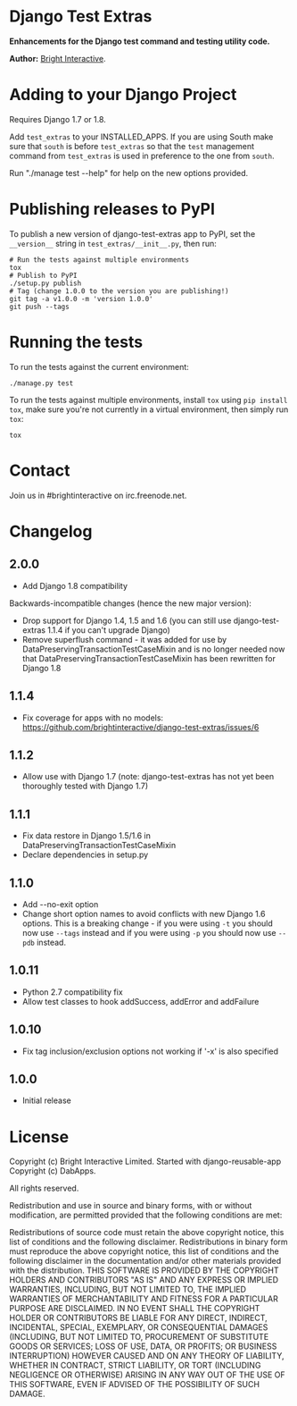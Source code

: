 Django Test Extras
==================

**Enhancements for the Django test command and testing utility code.**

**Author:** [Bright Interactive][1].

Adding to your Django Project
=============================

Requires Django 1.7 or 1.8.

Add `test_extras` to your INSTALLED_APPS. If you are using South make sure
that `south` is before `test_extras` so that the `test` management command
from `test_extras` is used in preference to the one from `south`.

Run "./manage test --help" for help on the new options provided.

Publishing releases to PyPI
===========================

To publish a new version of django-test-extras app to PyPI, set the
`__version__` string in `test_extras/__init__.py`, then run:

    # Run the tests against multiple environments
    tox
    # Publish to PyPI
    ./setup.py publish
    # Tag (change 1.0.0 to the version you are publishing!)
    git tag -a v1.0.0 -m 'version 1.0.0'
    git push --tags

Running the tests
=================

To run the tests against the current environment:

    ./manage.py test

To run the tests against multiple environments, install `tox` using
`pip install tox`, make sure you're not currently in a virtual environment,
then simply run `tox`:

    tox
    
Contact
=======

Join us in #brightinteractive on irc.freenode.net.

Changelog
=========

2.0.0
-----
* Add Django 1.8 compatibility

Backwards-incompatible changes (hence the new major version):
* Drop support for Django 1.4, 1.5 and 1.6 (you can still use django-test-extras 1.1.4 if you can't upgrade Django)
* Remove superflush command - it was added for use by DataPreservingTransactionTestCaseMixin and is no longer needed now that DataPreservingTransactionTestCaseMixin has been rewritten for Django 1.8

1.1.4
-----
* Fix coverage for apps with no models: https://github.com/brightinteractive/django-test-extras/issues/6

1.1.2
-----
* Allow use with Django 1.7 (note: django-test-extras has not yet been thoroughly tested with Django 1.7)

1.1.1
-----
* Fix data restore in Django 1.5/1.6 in DataPreservingTransactionTestCaseMixin
* Declare dependencies in setup.py

1.1.0
-----
* Add --no-exit option
* Change short option names to avoid conflicts with new Django 1.6 options. This is a breaking change - if you were using `-t` you should now use `--tags` instead and if you were using `-p` you should now use `--pdb` instead.

1.0.11
------
* Python 2.7 compatibility fix
* Allow test classes to hook addSuccess, addError and addFailure

1.0.10
------
* Fix tag inclusion/exclusion options not working if '-x' is also specified

1.0.0
-----

* Initial release

License
=======

Copyright (c) Bright Interactive Limited.
Started with django-reusable-app Copyright (c) DabApps.

All rights reserved.

Redistribution and use in source and binary forms, with or without 
modification, are permitted provided that the following conditions are met:

Redistributions of source code must retain the above copyright notice, this 
list of conditions and the following disclaimer.
Redistributions in binary form must reproduce the above copyright notice, this 
list of conditions and the following disclaimer in the documentation and/or 
other materials provided with the distribution.
THIS SOFTWARE IS PROVIDED BY THE COPYRIGHT HOLDERS AND CONTRIBUTORS "AS IS" AND 
ANY EXPRESS OR IMPLIED WARRANTIES, INCLUDING, BUT NOT LIMITED TO, THE IMPLIED 
WARRANTIES OF MERCHANTABILITY AND FITNESS FOR A PARTICULAR PURPOSE ARE 
DISCLAIMED. IN NO EVENT SHALL THE COPYRIGHT HOLDER OR CONTRIBUTORS BE LIABLE 
FOR ANY DIRECT, INDIRECT, INCIDENTAL, SPECIAL, EXEMPLARY, OR CONSEQUENTIAL 
DAMAGES (INCLUDING, BUT NOT LIMITED TO, PROCUREMENT OF SUBSTITUTE GOODS OR 
SERVICES; LOSS OF USE, DATA, OR PROFITS; OR BUSINESS INTERRUPTION) HOWEVER 
CAUSED AND ON ANY THEORY OF LIABILITY, WHETHER IN CONTRACT, STRICT LIABILITY, 
OR TORT (INCLUDING NEGLIGENCE OR OTHERWISE) ARISING IN ANY WAY OUT OF THE USE 
OF THIS SOFTWARE, EVEN IF ADVISED OF THE POSSIBILITY OF SUCH DAMAGE.

[1]: http://www.bright-interactive.com/

